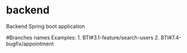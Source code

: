 # backend
Backend Spring boot application

#Branches names
Examples: 1. BTI#3.1-feature/search-users
          2. BTI#7.4-bugfix/appointment
